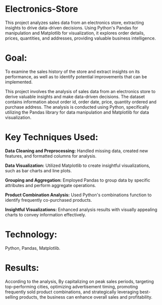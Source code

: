# Electronics-Store
This project analyzes sales data from an electronics store, extracting insights to drive data-driven decisions. Using Python's Pandas for manipulation and Matplotlib for visualization, it explores order details, prices, quantities, and addresses, providing valuable business intelligence.

# Goal: 
To examine the sales history of the store and extract insights on its performance, as well as to identify potential improvements that can be implemented.

This project involves the analysis of sales data from an electronics store to derive valuable insights and make data-driven decisions. The dataset contains information about order id, order date, price, quantity ordered and purchase address. The analysis is conducted using Python, specifically utilizing the Pandas library for data manipulation and Matplotlib for data visualization.

# Key Techniques Used:
**Data Cleaning and Preprocessing:** Handled missing data, created new features, and formatted columns for analysis.

**Data Visualization:** Utilized Matplotlib to create insightful visualizations, such as bar charts and line plots.

**Grouping and Aggregation:** Employed Pandas to group data by specific attributes and perform aggregate operations.

**Product Combination Analysis:** Used Python's combinations function to identify frequently co-purchased products.

**Insightful Visualizations:** Enhanced analysis results with visually appealing charts to convey information effectively.

# Technology:
Python, Pandas, Matplotlib.



# Results:
According to the analysis, By capitalizing on peak sales periods, targeting top-performing cities, optimizing advertisement timing, promoting frequently sold product combinations, and strategically leveraging best-selling products, the business can enhance overall sales and profitability.
